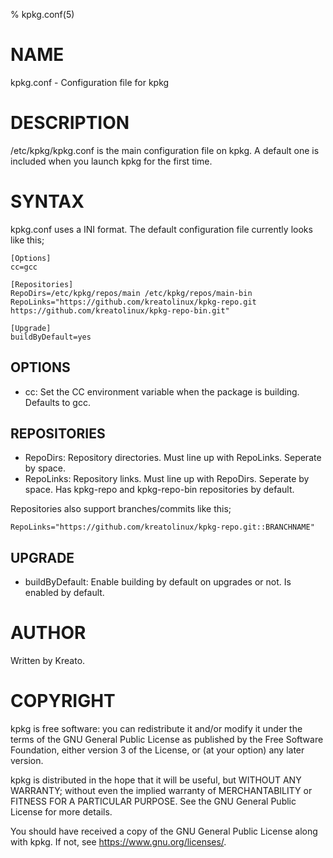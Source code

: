 % kpkg.conf(5)

# NAME
kpkg.conf - Configuration file for kpkg

# DESCRIPTION
/etc/kpkg/kpkg.conf is the main configuration file on kpkg. A default one is included when you launch kpkg for the first time.

# SYNTAX
kpkg.conf uses a INI format.
The default configuration file currently looks like this;
```
[Options]
cc=gcc

[Repositories]
RepoDirs=/etc/kpkg/repos/main /etc/kpkg/repos/main-bin
RepoLinks="https://github.com/kreatolinux/kpkg-repo.git https://github.com/kreatolinux/kpkg-repo-bin.git"

[Upgrade]
buildByDefault=yes
```

## OPTIONS
* cc: Set the CC environment variable when the package is building. Defaults to gcc.

## REPOSITORIES
* RepoDirs: Repository directories. Must line up with RepoLinks. Seperate by space.
* RepoLinks: Repository links. Must line up with RepoDirs. Seperate by space. Has kpkg-repo and kpkg-repo-bin repositories by default.

Repositories also support branches/commits like this;

`RepoLinks="https://github.com/kreatolinux/kpkg-repo.git::BRANCHNAME"`

## UPGRADE
* buildByDefault: Enable building by default on upgrades or not. Is enabled by default.

# AUTHOR
Written by Kreato.

# COPYRIGHT
kpkg is free software: you can redistribute it and/or modify
it under the terms of the GNU General Public License as published by
the Free Software Foundation, either version 3 of the License, or
(at your option) any later version.

kpkg is distributed in the hope that it will be useful,
but WITHOUT ANY WARRANTY; without even the implied warranty of
MERCHANTABILITY or FITNESS FOR A PARTICULAR PURPOSE.  See the
GNU General Public License for more details.

You should have received a copy of the GNU General Public License
along with kpkg.  If not, see <https://www.gnu.org/licenses/>.
